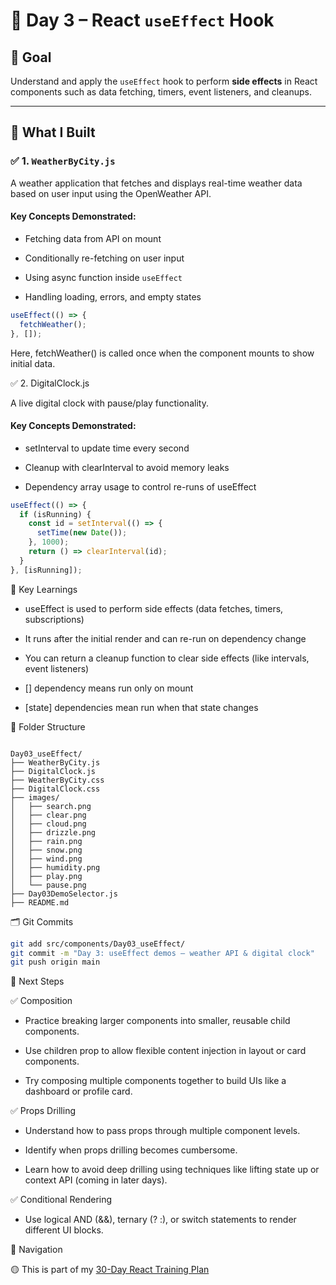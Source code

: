 # 📘 Day 3 – React `useEffect` Hook

## 🎯 Goal  
Understand and apply the `useEffect` hook to perform **side effects** in React components such as data fetching, timers, event listeners, and cleanups.

---

## 🧩 What I Built

### ✅ 1. `WeatherByCity.js`  
A weather application that fetches and displays real-time weather data based on user input using the OpenWeather API.

#### Key Concepts Demonstrated:
- Fetching data from API on mount

- Conditionally re-fetching on user input

- Using async function inside `useEffect`

- Handling loading, errors, and empty states

```jsx
useEffect(() => {
  fetchWeather();
}, []);
```
Here, fetchWeather() is called once when the component mounts to show initial data.


✅ 2. DigitalClock.js

A live digital clock with pause/play functionality.

#### Key Concepts Demonstrated:
- setInterval to update time every second

- Cleanup with clearInterval to avoid memory leaks

- Dependency array usage to control re-runs of useEffect

```jsx
useEffect(() => {
  if (isRunning) {
    const id = setInterval(() => {
      setTime(new Date());
    }, 1000);
    return () => clearInterval(id);
  }
}, [isRunning]);
```

🧠 Key Learnings
- useEffect is used to perform side effects (data fetches, timers, subscriptions)

- It runs after the initial render and can re-run on dependency change

- You can return a cleanup function to clear side effects (like intervals, event listeners)

- [] dependency means run only on mount

- [state] dependencies mean run when that state changes

📁 Folder Structure

```text

Day03_useEffect/
├── WeatherByCity.js
├── DigitalClock.js
├── WeatherByCity.css
├── DigitalClock.css
├── images/
│   ├── search.png
│   ├── clear.png
│   ├── cloud.png
│   ├── drizzle.png
│   ├── rain.png
│   ├── snow.png
│   ├── wind.png
│   ├── humidity.png
│   ├── play.png
│   └── pause.png
├── Day03DemoSelector.js
├── README.md
```

🗂️ Git Commits

```bash
git add src/components/Day03_useEffect/
git commit -m "Day 3: useEffect demos – weather API & digital clock"
git push origin main
```
📌 Next Steps

✅ Composition

- Practice breaking larger components into smaller, reusable child components.

- Use children prop to allow flexible content injection in layout or card components.

- Try composing multiple components together to build UIs like a dashboard or profile card.

✅ Props Drilling

- Understand how to pass props through multiple component levels.

- Identify when props drilling becomes cumbersome.

- Learn how to avoid deep drilling using techniques like lifting state up or context API (coming in later days).

✅ Conditional Rendering

- Use logical AND (&&), ternary (? :), or switch statements to render different UI blocks.

🔗 Navigation

🟡 This is part of my [30-Day React Training Plan](../../../.github/profile-progress.md)

